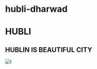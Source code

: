 # hubli-dharwad
<HTML>
  <HEAD>
    <H1> HUBLI </H1>
    <H2> HUBLIN IS BEAUTIFUL CITY </H2>

![t](https://github.com/user-attachments/assets/6ff340b1-be66-4551-94b3-af8884e31ced)

    
  </HEAD>
</HTML>
